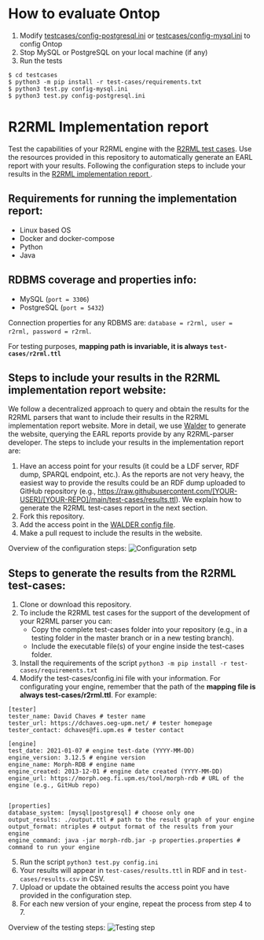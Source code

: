 # How to evaluate Ontop

1. Modify [testcases/config-postgresql.ini](test-cases/config-postgresql.ini) or [testcases/config-mysql.ini](test-cases/config-mysql.ini) to config Ontop
2. Stop MySQL or PostgreSQL on your local machine (if any)
3. Run the tests 

```shell
$ cd testcases
$ python3 -m pip install -r test-cases/requirements.txt
$ python3 test.py config-mysql.ini 
$ python3 test.py config-postgresql.ini 
```


# R2RML Implementation report

Test the capabilities of your R2RML engine with the [R2RML test cases](https://www.w3.org/2001/sw/rdb2rdf/test-cases/). Use the resources provided in this repository to automatically generate an EARL report with your results. Following the configuration steps to include your results in the [R2RML implementation report ](https://kg-construct.github.io/r2rml-implementation-report/).


## Requirements for running the implementation report:

- Linux based OS
- Docker and docker-compose
- Python
- Java

## RDBMS coverage and properties info:

- MySQL (`port = 3306`)
- PostgreSQL (`port = 5432`)

Connection properties for any RDBMS are: `database = r2rml, user = r2rml, password = r2rml`.

For testing purposes, **mapping path is invariable, it is always `test-cases/r2rml.ttl`**


## Steps to include your results in the R2RML implementation report website:

We follow a decentralized approach to query and obtain the results for the R2RML parsers that want to include their results in the R2RML implementation report website. More in detail, we use [Walder](https://github.com/KNowledgeOnWebScale/walder) to generate the website, querying the EARL reports provide by any R2RML-parser developer. The steps to include your results in the implementation report are:

1. Have an access point for your results (it could be a LDF server, RDF dump, SPARQL endpoint, etc.). As the reports are not very heavy, the easiest way to provide the results could be an RDF dump uploaded to GitHub repository (e.g., https://raw.githubusercontent.com/[YOUR-USER]/[YOUR-REPO]/main/test-cases/results.ttl). We explain how to generate the R2RML test-cases report in the next section.
2. Fork this repository.
3. Add the access point in the [WALDER config file](https://github.com/kg-construct/r2rml-implementation-report/blob/main/website/config.yaml#L10).
4. Make a pull request to include the results in the website.

Overview of the configuration steps:
![Configuration setp](misc/config.png?raw=true "Configuration setp")


## Steps to generate the results from the R2RML test-cases:

1. Clone or download this repository.
2. To include the R2RML test cases for the support of the development of your R2RML parser you can:
	-  Copy the complete test-cases folder into your repository (e.g., in a testing folder in the master branch or in a new testing branch).
	- Include the executable file(s) of your engine inside the test-cases folder.
3. Install the requirements of the script `python3 -m pip install -r test-cases/requirements.txt`
4. Modify the test-cases/config.ini file with your information. For configurating your engine, remember that the path of the **mapping file is always test-cases/r2rml.ttl**. For example:

```
[tester]
tester_name: David Chaves # tester name
tester_url: https://dchaves.oeg-upm.net/ # tester homepage
tester_contact: dchaves@fi.upm.es # tester contact

[engine]
test_date: 2021-01-07 # engine test-date (YYYY-MM-DD)
engine_version: 3.12.5 # engine version
engine_name: Morph-RDB # engine name
engine_created: 2013-12-01 # engine date created (YYYY-MM-DD)
engine_url: https://morph.oeg.fi.upm.es/tool/morph-rdb # URL of the engine (e.g., GitHub repo)


[properties]
database_system: [mysql|postgresql] # choose only one
output_results: ./output.ttl # path to the result graph of your engine
output_format: ntriples # output format of the results from your engine
engine_command: java -jar morph-rdb.jar -p properties.properties # command to run your engine
```

5. Run the script `python3 test.py config.ini`
6. Your results will appear in `test-cases/results.ttl` in RDF and in `test-cases/results.csv` in CSV.
7. Upload or update the obtained results the access point you have provided in the configuration step.
8. For each new version of your engine, repeat the process from step 4 to 7.


Overview of the testing steps:
![Testing step](misc/test.png?raw=true "Testing step")

